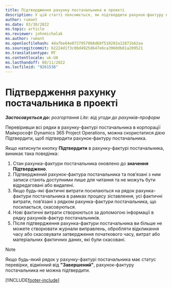 ```yaml
---
title: Підтвердження рахунку постачальника в проекті
description: У цій статті пояснюється, як підтвердити рахунок-фактуру постачальника проекту в корпорації Майкрософт Dynamics 365 Project Operations і фінансові наслідки підтвердження рахунка-фактури постачальника проекту.
author: rumant
ms.date: 03/30/2022
ms.topic: article
ms.reviewer: johnmichalak
ms.author: rumant
ms.openlocfilehash: 4dafbe64e0727957068d68f510202a12871b62aa
ms.sourcegitcommit: b2224d1f3c0bd4925d647e6ca3960db81a209521
ms.translationtype: MT
ms.contentlocale: uk-UA
ms.lasthandoff: 08/11/2022
ms.locfileid: "9261538"
---
```

# <a name="confirm-a-project-vendor-invoice"></a>Підтвердження рахунку постачальника в проекті

_**Застосовується до:** розгортання Lite: від угоди до рахунків-проформ_

Перевіривши всі рядки в рахунку-фактурі постачальника в корпорації Майкрософт Dynamics 365 Project Operations, можна скористатися дією Підтвердити, щоб підтвердити рахунок-фактуру постачальника.

Якщо натиснути кнопку **Підтвердити** в рахунку-фактурі постачальника, виникає така поведінка:

1. Стан рахунка-фактури постачальника оновлено до **значення Підтверджено**.
2. Підтверджений рахунок-фактура постачальника та пов’язані з ним записи стають доступними лише для читання та не можуть бути відредаговані або видалені.
3. Якщо будь-які фактичні витрати посилаються на рядок рахунка-фактури постачальника в рамках процесу зіставлення, усі фактичні витрати, пов’язані з рядком рахунка-фактури постачальника, що посилається, скасовуються.
4. Нові фактичні витрати створюються за допомогою інформації в рядку рахунків-фактур постачальників.
5. Після підтвердження рахунка-фактури постачальника ви більше не можете створювати журнали виправлень, обробляти відкликання часу або скасовувати затвердження початкового часу, витрат або матеріальних фактичних даних, які були скасовані.

> [!NOTE]
> Якщо будь-який рядок у рахунку-фактурі постачальника має статус перевірки, відмінний від **"Завершений"**, рахунок-фактуру постачальника не можна підтвердити.

[!INCLUDE[footer-include](../../includes/footer-banner.md)]

